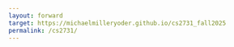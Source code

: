 ```yaml
---
layout: forward
target: https://michaelmilleryoder.github.io/cs2731_fall2025
permalink: /cs2731/
---
```

